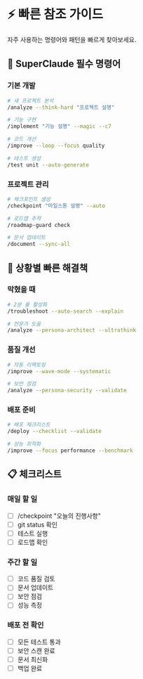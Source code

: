 # ⚡ 빠른 참조 가이드

자주 사용하는 명령어와 패턴을 빠르게 찾아보세요.

## 🚀 SuperClaude 필수 명령어

### 기본 개발

```bash
# 새 프로젝트 분석
/analyze --think-hard "프로젝트 설명"

# 기능 구현
/implement "기능 설명" --magic --c7

# 코드 개선
/improve --loop --focus quality

# 테스트 생성
/test unit --auto-generate
```

### 프로젝트 관리

```bash
# 체크포인트 생성
/checkpoint "마일스톤 설명" --auto

# 로드맵 추적
/roadmap-guard check

# 문서 업데이트
/document --sync-all
```

## 🎯 상황별 빠른 해결책

### 막혔을 때

```bash
# 2분 룰 활성화
/troubleshoot --auto-search --explain

# 전문가 도움
/analyze --persona-architect --ultrathink
```

### 품질 개선

```bash
# 자동 리팩토링
/improve --wave-mode --systematic

# 보안 점검
/analyze --persona-security --validate
```

### 배포 준비

```bash
# 배포 체크리스트
/deploy --checklist --validate

# 성능 최적화
/improve --focus performance --benchmark
```

## 📋 체크리스트

### 매일 할 일

- [ ] /checkpoint "오늘의 진행사항"
- [ ] git status 확인
- [ ] 테스트 실행
- [ ] 로드맵 확인

### 주간 할 일

- [ ] 코드 품질 검토
- [ ] 문서 업데이트
- [ ] 보안 점검
- [ ] 성능 측정

### 배포 전 확인

- [ ] 모든 테스트 통과
- [ ] 보안 스캔 완료
- [ ] 문서 최신화
- [ ] 백업 완료
